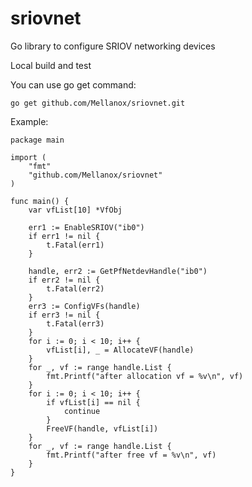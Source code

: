 # sriovnet
Go library to configure SRIOV networking devices

Local build and test

You can use go get command:
```
go get github.com/Mellanox/sriovnet.git
```

Example:

```
package main

import (
    "fmt"
    "github.com/Mellanox/sriovnet"
)

func main() {
	var vfList[10] *VfObj

	err1 := EnableSRIOV("ib0")
	if err1 != nil {
		t.Fatal(err1)
	}

	handle, err2 := GetPfNetdevHandle("ib0")
	if err2 != nil {
		t.Fatal(err2)
	}
	err3 := ConfigVFs(handle)
	if err3 != nil {
		t.Fatal(err3)
	}
	for i := 0; i < 10; i++ {
		vfList[i], _ = AllocateVF(handle)
	}
	for _, vf := range handle.List {
		fmt.Printf("after allocation vf = %v\n", vf)
	}
	for i := 0; i < 10; i++ {
		if vfList[i] == nil {
			continue
		}
		FreeVF(handle, vfList[i])
	}
	for _, vf := range handle.List {
		fmt.Printf("after free vf = %v\n", vf)
	}
}
```
